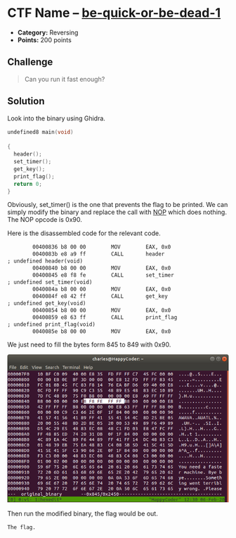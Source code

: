# CTF Name – [be-quick-or-be-dead-1](https://2018game.picoctf.com/problems)

* **Category:** Reversing
* **Points:** 200 points

## Challenge

> Can you run it fast enough?

## Solution

Look into the binary using Ghidra. 
```c
undefined8 main(void)

{
  header();
  set_timer();
  get_key();
  print_flag();
  return 0;
}
```
Obviously, set_timer() is the one that prevents the flag to be printed. We can simply modify the binary and replace the call with [NOP](https://c9x.me/x86/html/file_module_x86_id_217.html) which does nothing. The NOP opcode is 0x90.

Here is the disassembled code for the relevant code.
```c-objdump
        00400836 b8 00 00        MOV        EAX, 0x0
        0040083b e8 a9 ff        CALL       header                                           ; undefined header(void)
        00400840 b8 00 00        MOV        EAX, 0x0
        00400845 e8 f8 fe        CALL       set_timer                                        ; undefined set_timer(void)
        0040084a b8 00 00        MOV        EAX, 0x0
        0040084f e8 42 ff        CALL       get_key                                          ; undefined get_key(void)
        00400854 b8 00 00        MOV        EAX, 0x0
        00400859 e8 63 ff        CALL       print_flag                                       ; undefined print_flag(void)
        0040085e b8 00 00        MOV        EAX, 0x0
```
We just need to fill the bytes form 845 to 849 with 0x90. 

![Edit the binary with hexedit](be_quick.png)

Then run the modified binary, the flag would be out.


```
The flag.
```
